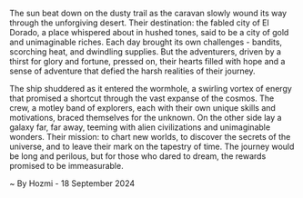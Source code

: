 
The sun beat down on the dusty trail as the caravan slowly wound its way through the unforgiving desert. Their destination: the fabled city of El Dorado, a place whispered about in hushed tones, said to be a city of gold and unimaginable riches.  Each day brought its own challenges - bandits, scorching heat, and dwindling supplies. But the adventurers, driven by a thirst for glory and fortune, pressed on, their hearts filled with hope and a sense of adventure that defied the harsh realities of their journey.

The ship shuddered as it entered the wormhole, a swirling vortex of energy that promised a shortcut through the vast expanse of the cosmos.  The crew, a motley band of explorers, each with their own unique skills and motivations, braced themselves for the unknown. On the other side lay a galaxy far, far away, teeming with alien civilizations and unimaginable wonders.  Their mission: to chart new worlds, to discover the secrets of the universe, and to leave their mark on the tapestry of time. The journey would be long and perilous, but for those who dared to dream, the rewards promised to be immeasurable. 

~ By Hozmi - 18 September 2024
